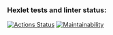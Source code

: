 ### Hexlet tests and linter status:
[![Actions Status](https://github.com/Yakov256/java-project-61/workflows/hexlet-check/badge.svg)](https://github.com/Yakov256/java-project-61/actions)
[![Maintainability](https://api.codeclimate.com/v1/badges/df8dae7235453e913f07/maintainability)](https://codeclimate.com/github/Yakov256/java-project-61/maintainability)